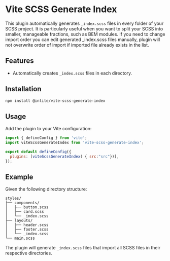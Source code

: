 # Vite SCSS Generate Index

This plugin automatically generates `_index.scss` files in every folder of your SCSS project. It is particularly useful when you want to split your SCSS into smaller, manageable fractions, such as BEM modules.
If you need to change import order you can edit generated _index.scss files manually, plugin will not overwrite order of import if imported file already exists in the list.

## Features

- Automatically creates `_index.scss` files in each directory.

## Installation

```bash
npm install @inlite/vite-scss-generate-index
```

## Usage

Add the plugin to your Vite configuration:

```javascript
import { defineConfig } from 'vite';
import viteScssGenerateIndex from 'vite-scss-generate-index';

export default defineConfig({
  plugins: [viteScssGenerateIndex( { src:"src"})],
});
```

## Example

Given the following directory structure:

```
styles/
├── components/
│   ├── button.scss
│   ├── card.scss
│   └── _index.scss
├── layouts/
│   ├── header.scss
│   ├── footer.scss
│   └── _index.scss
└── main.scss
```

The plugin will generate `_index.scss` files that import all SCSS files in their respective directories.